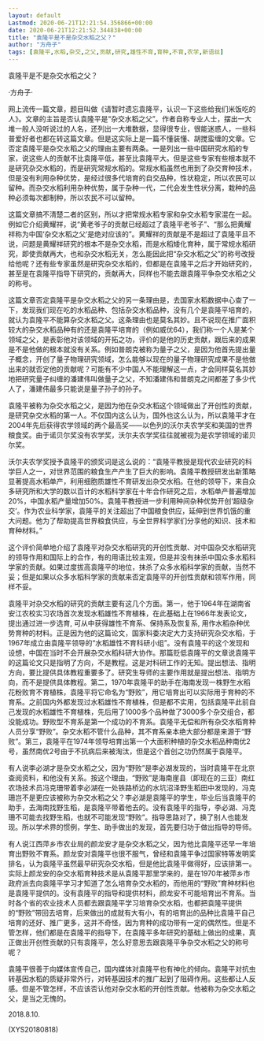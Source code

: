 ```yaml
---
layout: default
Lastmod: 2020-06-21T12:21:54.356866+00:00
date: 2020-06-21T12:21:52.344838+00:00
title: "袁隆平是不是杂交水稻之父？"
author: "方舟子"
tags: [袁隆平,水稻,杂交,之父,贡献,研究,雄性不育,育种,不育,农学,新语丝]
---
```


袁隆平是不是杂交水稻之父？

·方舟子·

网上流传一篇文章，题目叫做《请暂时遗忘袁隆平，认识一下这些给我们米饭吃的人》。文章的主旨是否认袁隆平是“杂交水稻之父”。作者自称专业人士，摆出一大堆一般人没听说过的人名，还列出一大堆数据，显得很专业，很能迷惑人，一些科普爱好者也都在转这篇文章。但是这实际上是一篇不懂装懂、胡搅蛮缠的文章。它否定袁隆平是杂交水稻之父的理由主要有两条。一是列出一些中国研究水稻的专家，说这些人的贡献不比袁隆平低，甚至比袁隆平大。但是这些专家有些根本就不是研究杂交水稻的，而是研究常规水稻的。常规水稻虽然也用到了杂交育种技术，但是没有利用杂种优势，是经过很多代培育的自交品种，性状稳定，所以农民可以留种。而杂交水稻利用杂种优势，属于杂种一代，二代会发生性状分离，栽种的品种必须每次都制种，所以农民不可以留种。

这篇文章搞不清楚二者的区别，所以才把常规水稻专家和杂交水稻专家混在一起。例如它介绍黄耀祥，说“黄老爷子的贡献已经超过了袁隆平老爷子”、“那么把黄耀祥称为中国‘杂交水稻之父’是绝对应该的”。黄耀祥的贡献是不是超过了袁隆平且不说，问题是黄耀祥研究的根本不是杂交水稻，而是水稻矮化育种，属于常规水稻研究，即使贡献再大，也和杂交水稻无关，怎么能因此把“杂交水稻之父”的称号改授给他呢？还有些专家虽然是研究杂交水稻的，但都是在袁隆平之后才开始研究的，甚至是在袁隆平指导下研究的，贡献再大，同样也不能去跟袁隆平争杂交水稻之父的称号。

这篇文章否定袁隆平是杂交水稻之父的另一条理由是，去国家水稻数据中心查了一下，发现我们现在吃的水稻品种、包括杂交水稻品种，没有几个是袁隆平培育的，就认为袁隆平不能算杂交水稻之父。这条理由也是莫名其妙。且不说现在推广面积较大的杂交水稻品种有的还是袁隆平培育的（例如威优64），我们称一个人是某个领域之父，是表彰他对该领域的开拓之功，评价的是他的历史贡献，跟后来的成果是不是他做的根本就没有关系。例如普朗克被称为量子之父，是因为他首先提出量子概念，开创了量子物理研究领域，怎么能够以现在的量子物理研究成果不是他做出来的就否定他的贡献呢？可能有不少中国人不能理解这一点，才会同样莫名其妙地把研究量子纠缠的潘建伟叫做量子之父，不知潘建伟和普朗克之间都差了多少代人了，潘建伟最多只能说是量子孙子的孙子。

袁隆平被称为杂交水稻之父，是因为他在杂交水稻这个领域做出了开创性的贡献，是研究杂交水稻的第一人。不仅国内这么认为，国外也这么认为，所以袁隆平才在2004年先后获得农学领域的两个最高奖——以色列的沃尔夫农学奖和美国的世界粮食奖。由于诺贝尔奖没有农学奖，沃尔夫农学奖往往就被视为是农学领域的诺贝尔奖。

沃尔夫农学奖授予袁隆平的颁奖词是这么说的：“袁隆平教授是现代农业研究的科学巨人之一，对世界范围的粮食生产产生了巨大的影响。袁隆平教授研发出新策略显著提高水稻单产，利用细胞质雄性不育研发出杂交水稻。在他的领导下，来自众多研究所和大学的数以百计的水稻科学家在十年合作研究之后，水稻单产普遍增加20%，中国水稻产量增加50%。袁隆平教授进一步利用种间杂种优势开创‘超级杂交’。作为农业科学家，袁隆平的关注超出了中国粮食供应，延伸到世界饥饿的重大问题。他为了帮助提高世界粮食供应，与全世界科学家们分享他的知识、技术和育种材料。”

这个评价简单地介绍了袁隆平对杂交水稻研究的开创性贡献、对中国杂交水稻研究的领导作用和国际上的合作，有的用语比较主观，但是并没有抹杀中国众多水稻科学家的贡献。如果过度拔高袁隆平的地位，抹杀了众多水稻科学家的贡献，当然不妥；但是如果以众多水稻科学家的贡献来否定袁隆平的开创性贡献和领军作用，同样不妥。

袁隆平对杂交水稻的研究的贡献主要有这几个方面。第一，他于1964年在湖南省安江农校实习农场首次发现水稻雄性不育植株，在此基础上在1966年发表论文，提出通过进一步选育, 可从中获得雄性不育系、保持系及恢复系, 用作水稻杂种优势育种的材料。正是因为他的这篇论文，国家科委决定大力支持研究杂交水稻，于1967年成立由袁隆平领导的“水稻雄性不育科研小组”。没有袁隆平的这个发现和设想，中国在当时不会开展杂交水稻科研大协作。那篇贬低袁隆平的文章说袁隆平的这篇论文只是指明了方向，不是教程。这是对科研工作的无知。提出想法、指明方向，要比提供具体教程重要多了。研究生导师的主要作用就是提出想法、指明方向，而不是提供具体教程。第二，1970年袁隆平的助手在海南发现一株野生水稻花粉败育不育植株，袁隆平将它命名为“野败”，用它培育出可以实际用于育种的不育系。之前国内外都发现过水稻雄性不育植株，但是都不实用，包括袁隆平此前自己发现的水稻雄性不育植株，先后用了1000多个品种做了3000多个杂交组合，都没能成功。野败型不育系是第一个成功的不育系。袁隆平无偿和所有杂交水稻育种人员分享“野败”。杂交水稻不管什么品种，其不育系亲本绝大部分都是来源于“野败”。第三，袁隆平在1974年领导培育出第一个大面积种植的杂交水稻品种南优2号，虽然南优2号由于不抗病后来被淘汰，但是这个首创之功仍然属于袁隆平。

有人说李必湖才是杂交水稻之父，因为“野败”是李必湖发现的，当时袁隆平在北京查阅资料，和他没有关系。按这个理由，“野败”是海南崖县（即现在的三亚）南红农场技术员冯克珊带着李必湖在一处铁路桥边的水坑沼泽野生稻田中发现的，冯克珊岂不是更应该被称为杂交水稻之父？李必湖是袁隆平的学生，毕业后当袁隆平的助手，去海南找野生稻，是袁隆平带着他去的。没有袁隆平的指导，李必湖、冯克珊不可能去找野生稻，也就不可能发现“野败”。指导思路对了，换了别人也能发现。所以学术界的惯例，学生、助手做出的发现，首先要归功于做出指导的导师。

有人说江西萍乡市农业局的颜龙安才是杂交水稻之父，因为他比袁隆平还早一年培育出野败不育系。颜龙安对袁隆平也很不服气，曾经和袁隆平争过国家特等发明奖排名，认为袁隆平虽然最早研究杂交水稻，但是他比袁隆平做得好，应该排第一。实际上颜龙安的杂交水稻育种技术是从袁隆平那里学来的，是在1970年被萍乡市政府派去向袁隆平学习才知道了怎么培育杂交水稻的，而他用的“野败”育种材料也是袁隆平提供的。没有袁隆平的指导和提供材料，颜龙安不可能培育出不育系。当时各个省的农业技术人员都去跟袁隆平学习培育杂交水稻，也都把袁隆平提供的“野败”带回去培育，后来做出的成就有大有小，有的培育出的品种比袁隆平自己培育的还好、推广更多，这并不奇怪，因为育种的成功带有一定的偶然性。但是不管怎样，他们都是在袁隆平的指导下，在袁隆平多年研究的基础上做出的成果，真正做出开创性贡献的只有袁隆平，怎么好意思去跟袁隆平争杂交水稻之父的称号呢？

袁隆平很善于向媒体宣传自己，国内媒体对袁隆平也有神化的倾向。袁隆平对抗虫转基因水稻的质疑非常外行，对转基因技术的推广起到了阻碍作用。这些都让人反感。但是不管怎样，不应该否认他对杂交水稻的开创性贡献。他被称为杂交水稻之父，是当之无愧的。

2018.8.10.

(XYS20180818)

